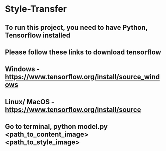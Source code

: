 # Style-Transfer
## To run this project, you need to have Python, Tensorflow installed
## Please follow these links to download tensorflow 
## Windows  - https://www.tensorflow.org/install/source_windows
## Linux/ MacOS - https://www.tensorflow.org/install/source
## Go to terminal, python model.py <path_to_content_image> <path_to_style_image>
